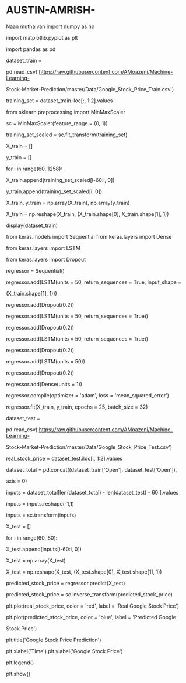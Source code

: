# AUSTIN-AMRISH-
Naan muthalvan
import numpy as np

import matplotlib.pyplot as plt

import pandas as pd

dataset_train = 

pd.read_csv('https://raw.githubusercontent.com/AMoazeni/Machine-Learning-

Stock-Market-Prediction/master/Data/Google_Stock_Price_Train.csv')

training_set = dataset_train.iloc[:, 1:2].values

from sklearn.preprocessing import MinMaxScaler

sc = MinMaxScaler(feature_range = (0, 1))

training_set_scaled = sc.fit_transform(training_set)

X_train = []

y_train = []

for i in range(60, 1258):

 X_train.append(training_set_scaled[i-60:i, 0])

 y_train.append(training_set_scaled[i, 0])

X_train, y_train = np.array(X_train), np.array(y_train)

X_train = np.reshape(X_train, (X_train.shape[0], X_train.shape[1], 1))

display(dataset_train)

from keras.models import Sequential
from keras.layers import Dense

from keras.layers import LSTM

from keras.layers import Dropout

regressor = Sequential()

regressor.add(LSTM(units = 50, return_sequences = True, input_shape = 

(X_train.shape[1], 1)))

regressor.add(Dropout(0.2))

regressor.add(LSTM(units = 50, return_sequences = True))

regressor.add(Dropout(0.2))

regressor.add(LSTM(units = 50, return_sequences = True))

regressor.add(Dropout(0.2))

regressor.add(LSTM(units = 50))

regressor.add(Dropout(0.2))

regressor.add(Dense(units = 1))

regressor.compile(optimizer = 'adam', loss = 'mean_squared_error')

regressor.fit(X_train, y_train, epochs = 25, batch_size = 32)

dataset_test = 

pd.read_csv('https://raw.githubusercontent.com/AMoazeni/Machine-Learning-

Stock-Market-Prediction/master/Data/Google_Stock_Price_Test.csv')

real_stock_price = dataset_test.iloc[:, 1:2].values

dataset_total = pd.concat((dataset_train['Open'], dataset_test['Open']), 

axis = 0)

inputs = dataset_total[len(dataset_total) - len(dataset_test) - 60:].values

inputs = inputs.reshape(-1,1)

inputs = sc.transform(inputs)

X_test = []

for i in range(60, 80):

 X_test.append(inputs[i-60:i, 0])

X_test = np.array(X_test)

X_test = np.reshape(X_test, (X_test.shape[0], X_test.shape[1], 1))

predicted_stock_price = regressor.predict(X_test)

predicted_stock_price = sc.inverse_transform(predicted_stock_price)

plt.plot(real_stock_price, color = 'red', label = 'Real Google Stock Price')

plt.plot(predicted_stock_price, color = 'blue', label = 'Predicted Google 

Stock Price')

plt.title('Google Stock Price Prediction')

plt.xlabel('Time')
plt.ylabel('Google Stock Price')

plt.legend()

plt.show()

